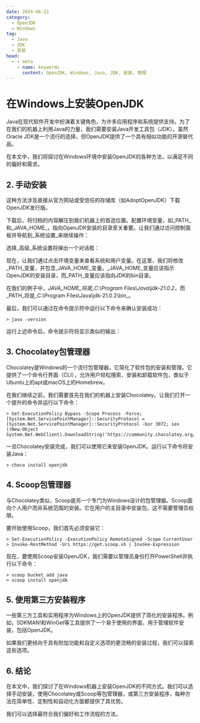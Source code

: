 ```yaml
---
date: 2024-06-22
category:
  - OpenJDK
  - Windows
tag:
  - Java
  - JDK
  - 安装
head:
  - - meta
    - name: keywords
      content: OpenJDK, Windows, Java, JDK, 安装, 教程
---
```

# 在Windows上安装OpenJDK

Java在现代软件开发中扮演着关键角色，为许多应用程序和系统提供支持。为了在我们的机器上利用Java的力量，我们需要安装Java开发工具包（JDK）。虽然Oracle JDK是一个流行的选择，但OpenJDK提供了一个具有相似功能的开源替代品。

在本文中，我们将探讨在Windows环境中安装OpenJDK的各种方法，以满足不同的偏好和需求。

## 2. 手动安装

这种方法涉及直接从官方网站或受信任的存储库（如AdoptOpenJDK）下载OpenJDK发行版。

下载后，将归档的内容解压到我们机器上的首选位置。配置环境变量，如_PATH_和_JAVA_HOME_，指向OpenJDK安装的目录至关重要。让我们通过访问控制面板并导航到_系统设置_来继续操作：

选择_高级_系统设置将弹出一个对话框：

现在，让我们通过点击环境变量来查看系统和用户变量。在这里，我们将修改_PATH_变量，并包含_JAVA_HOME_变量。_JAVA_HOME_变量应该指示OpenJDK的安装目录，而_PATH_变量应该指向JDK的bin目录。

在我们的例子中，_JAVA_HOME_将是_C:\Program Files\Java\jdk-21.0.2_，而_PATH_将是_C:\Program Files\Java\jdk-21.0.2\bin_。

最后，我们可以通过在命令提示符中运行以下命令来确认安装成功：

```
> java -version
```

运行上述命令后，命令提示符将显示类似的输出：

## 3. Chocolatey包管理器

Chocolatey是Windows的一个流行包管理器，它简化了软件包的安装和管理。它提供了一个命令行界面（CLI），允许用户轻松搜索、安装和卸载软件包，类似于Ubuntu上的apt或macOS上的Homebrew。

在我们继续之前，我们需要首先在我们的机器上安装Chocolatey。让我们打开一个提升的命令并运行以下命令：

```
> Set-ExecutionPolicy Bypass -Scope Process -Force; [System.Net.ServicePointManager]::SecurityProtocol = [System.Net.ServicePointManager]::SecurityProtocol -bor 3072; iex ((New-Object System.Net.WebClient).DownloadString('https://community.chocolatey.org/install.ps1'))
```

一旦Chocolatey安装完成，我们可以使用它来安装OpenJDK。运行以下命令将安装Java：

```
> choco install openjdk
```

## 4. Scoop包管理器

与Chocolatey类似，Scoop是另一个专门为Windows设计的包管理器。Scoop面向个人用户而非系统范围的安装。它在用户的主目录中安装包，这不需要管理员权限。

要开始使用Scoop，我们首先必须安装它：

```
> Set-ExecutionPolicy -ExecutionPolicy RemoteSigned -Scope CurrentUser
> Invoke-RestMethod -Uri https://get.scoop.sh | Invoke-Expression
```

现在，要使用Scoop安装OpenJDK，我们需要以管理员身份打开PowerShell并执行以下命令：

```
> scoop bucket add java
> scoop install openjdk
```

## 5. 使用第三方安装程序

一些第三方工具和实用程序为Windows上的OpenJDK提供了简化的安装程序。例如，SDKMAN!和WinGet等工具提供了一个易于使用的界面，用于管理软件安装，包括OpenJDK。

如果我们更倾向于具有附加功能和自定义选项的更流畅的安装过程，我们可以探索这些选项。

## 6. 结论

在本文中，我们探讨了在Windows机器上安装OpenJDK的不同方式。我们可以选择手动安装，使用Chocolatey或Scoop等包管理器，或第三方安装程序，每种方法在简单性、定制性和自动化方面都提供了其优势。

我们可以选择最符合我们偏好和工作流程的方法。